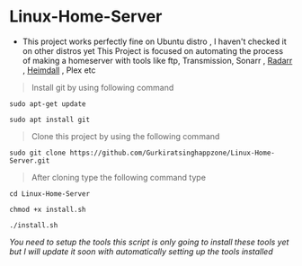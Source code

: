 # Linux-Home-Server
- This project works perfectly fine on Ubuntu distro , I haven't checked it on other distros yet
This Project is focused on automating the process of making a homeserver with tools like ftp, Transmission, Sonarr , [Radarr](https://radarr.video/) , [Heimdall]() , Plex etc
>Install git by using following command 

```sudo apt-get update```

```sudo apt install git```

>Clone this project by using the following command

```sudo git clone https://github.com/Gurkiratsinghappzone/Linux-Home-Server.git ```
 
>After cloning type the following command type

```cd Linux-Home-Server```

```chmod +x install.sh```

```./install.sh```

*You need to setup the tools this script is only going to install these tools yet but I will update it soon with automatically setting up the tools installed*



